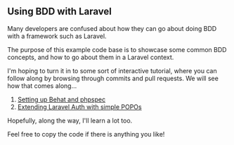 ## Using BDD with Laravel

Many developers are confused about how they can go about doing BDD with a framework such as Laravel.

The purpose of this example code base is to showcase some common BDD concepts, and how to go about them in a Laravel context.

I'm hoping to turn it in to some sort of interactive tutorial, where you can follow along by browsing through commits and pull requests. We will see how that comes along...

1. [Setting up Behat and phpspec](https://github.com/petersuhm/laravel-bdd/pull/1)
2. [Extending Laravel Auth with simple POPOs](https://github.com/petersuhm/laravel-bdd/pull/2)

Hopefully, along the way, I'll learn a lot too.

Feel free to copy the code if there is anything you like!
